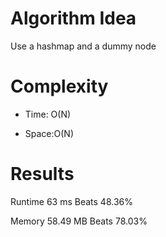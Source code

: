 # Algorithm Idea

Use a hashmap and a dummy node

# Complexity

- Time: O(N)

- Space:O(N)

# Results

Runtime
63
ms
Beats
48.36%

Memory
58.49
MB
Beats
78.03%
